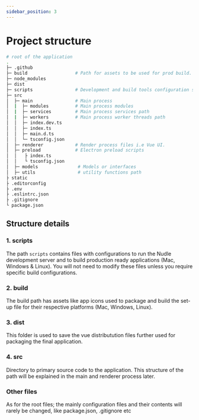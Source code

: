 ```yaml
---
sidebar_position: 3
---
```


# Project structure

```bash
# root of the application
.
├─ .github
├─ build                  # Path for assets to be used for prod build.
├─ node_modules
├─ dist
├─ scripts                # Development and build tools configuration scripts
├─ src
│  ├─ main                # Main process
│  |  ├─ modules          # Main process modules
│  |  ├─ services         # Main process services path
│  |  ├─ workers          # Main process worker threads path
│  │  ├─ index.dev.ts
│  │  ├─ index.ts
│  │  ├─ main.d.ts
│  │  └─ tsconfig.json
│  ├─ renderer            # Render process files i.e Vue UI.
│  ├─ preload             # Electron preload scripts
│  │   ├ index.ts
│  │   └ tsconfig.json
│  ├─ models               # Models or interfaces
│  ├─ utils                # utility functions path
├ static
├ .editorconfig
├ .env
├ .eslintrc.json
├ .gitignore
└ package.json
```

## Structure details 
### 1. scripts
The path `scripts` contains files with configurations to run the Nudle development server and to build production ready applications (Mac, Windows & Linux).  You will not need to modify these files unless you require specific build configurations.

### 2. build
The build path has assets like app icons used to package and build the set-up file for their respective platforms (Mac, Windows, Linux).

### 3. dist
This folder is used to save the vue distributution files further used for packaging the final application.

### 4. src
Directory to primary source code to the application. This structure of the path will be explained in the main and renderer process later.

### Other files
As for the root files; the mainly configuration files and their contents will rarely be changed, like package.json, .gitignore etc